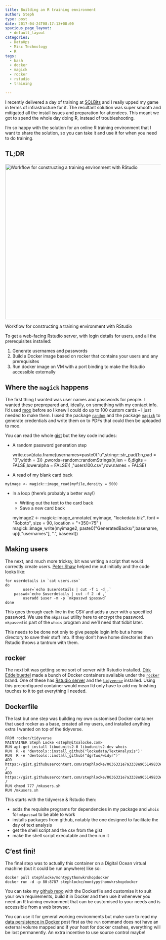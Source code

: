 ```yaml
---
title: Building an R training environment
author: Steph
type: post
date: 2017-04-24T08:17:13+00:00
spacious_page_layout:
  - default_layout
categories:
  - DataOps
  - Misc Technology
  - R
tags:
  - bash
  - docker
  - magick
  - rocker
  - rstudio
  - training

---
```

I recently delivered a day of training at [SQLBits][1] and I really upped my game in terms of infrastructure for it. The resultant solution was super smooth and mitigated all the install issues and preparation for attendees. This meant we got to spend the whole day doing R, instead of troubleshooting.

I&#8217;m so happy with the solution for an online R training environment that I want to share the solution, so you can take it and use it for when you need to do training.

## TL;DR<figure id="attachment_62106" style="width: 750px" class="wp-caption aligncenter">

<img src="http://res.cloudinary.com/lockedata/image/upload/c_scale,q_80,w_750/v1499849764/Workflow_cat6ai.jpg" alt="Workflow for constructing a training environment with RStudio" width="750" height="500" class="size-large wp-image-62106" /><figcaption class="wp-caption-text">Workflow for constructing a training environment with RStudio</figcaption></figure> 

To get a web-facing Rstudio server, with login details for users, and all the prerequisites installed:

  1. Generate usernames and passwords
  2. Build a Docker image based on rocker that contains your users and any prerequisites
  3. Run docker image on VM with a port binding to make the Rstudio accessible externally

## Where the `magick` happens

The first thing I wanted was user names and passwords for people. I wanted these preprepared and, ideally, on something with my contact info. I&#8217;d used [moo][2] before so I knew I could do up to 100 custom cards &#8211; I just needed to make them. I used the package [`random`][3] and the package [`magick`][4] to generate credentials and write them on to PDFs that could then be uploaded to moo.

You can read the whole [gist][5] but the key code includes:

  * A random password generation step

    write.csv(data.frame(usernames=paste0("u",stringr::str_pad(1:n,pad = "0",width = 3))
                         ,pwords=random::randomStrings(n,len = 6,digits = FALSE,loweralpha = FALSE))
              ,"users100.csv",row.names = FALSE)
    

  * A read of my blank card back

<pre><code class="r">myimage &lt;- magick::image_read(myfile,density = 500)
</code></pre>

  * In a loop (there&#8217;s probably a better way!) 
      * Writing out the text to the card back
      * Save a new card back

    myimage2 <- magick::image_annotate(  myimage, "lockedata.biz", font = "Roboto", size = 90, location = "+350+75" )
    magick::image_write(myimage2, paste0("GeneratedBacks/",basename, up[i,"usernames"], ".", baseext))
    

## Making users

The next, and much more tricksy, bit was writing a script that would correctly create users. [Peter Shaw][6] helped me out initially and the code looks like:

    for userdetails in `cat users.csv`
    do
            user=`echo $userdetails | cut -f 1 -d ,`
        passwd=`echo $userdetails | cut -f 2 -d ,`
            useradd $user -m -p `mkpasswd $passwd`
    done
    

This goes through each line in the CSV and adds a user with a specified password. We use the `mkpasswd` utility here to encrypt the password. `mkpasswd` is part of the `whois` program and we&#8217;ll need that tidbit later.

This needs to be done not only to give people login info but a home directory to save their stuff into. If they don&#8217;t have home directories then Rstudio throws a tantrum with them.

## rocker

The next bit was getting some sort of server with Rstudio installed. [Dirk Eddelbuettel][7] made a bunch of Docker containers available under the [`rocker`][8] brand. One of these has [Rstudio server][9] and the [`tidyverse`]() installed. Using this preconfigured container would mean I&#8217;d only have to add my finishing touches to it to get everything I needed.

## Dockerfile

The last but one step was building my own customised Docker container that used rocker as a base, created all my users, and installed anything extra I wanted on top of the tidyverse.

    FROM rocker/tidyverse
    MAINTAINER Steph Locke <steph@itsalocke.com>
    RUN apt-get install libudunits2-0 libudunits2-dev whois
    RUN  R -e 'devtools::install_github("lockedata/TextAnalysis")' 
    RUN  R -e 'devtools::install_github("dgrtwo/widyr")' 
    ADD https://gist.githubusercontent.com/stephlocke/0036331e7a3338e965149833e92c1360/raw/607fb01602e143671c83216a4c5f1ad2deb10bf6/mkusers.sh /
    ADD https://gist.githubusercontent.com/stephlocke/0036331e7a3338e965149833e92c1360/raw/6d967c19d9c73cecd1e2d4da0eed2cd646790bd5/users.csv /
    RUN chmod 777 /mkusers.sh
    RUN /mkusers.sh
    

This starts with the tidyverse & Rstudio then:

  * adds the requisite programs for dependencies in my package and `whois` for `mkpasswd` to be able to work
  * installs packages from github, notably the one designed to facilitate the day of text analysis
  * get the shell script and the csv from the gist
  * make the shell script executable and then run it

## C&#8217;est fini!

The final step was to actually this container on a Digital Ocean virtual machine (but it could be run anywhere) like so:

<pre><code class="bash">docker pull stephlocke/montypythonwkrshopdocker 
docker run -d -p 80:8787 stephlocke/montypythonwkrshopdocker
</code></pre>

You can take my [github repo][10] with the Dockerfile and customise it to suit your own requirements, build it in Docker and then use it whenever you need an R training environment that can be customised to your needs and is accessible from a web browser.

You can use it for general working environments but make sure to read my [data persistence in Docker][11] post first as the `run` command does not have an external volume mapped and if your host for docker crashes, everything will be lost permanently. An extra incentive to use source control maybe!

 [1]: http://sqlbits.com
 [2]: https://www.moo.com/
 [3]: https://cran.r-project.org/package=random
 [4]: https://cran.r-project.org/package=magick
 [5]: https://gist.github.com/stephlocke/32185d02371f29a9ae897aadd28fc1f9
 [6]: https://twitter.com/shawty_ds
 [7]: https://github.com/eddelbuettel
 [8]: https://github.com/rocker-org/
 [9]: https://www.rstudio.com/products/rstudio/download-server/
 [10]: https://github.com/stephlocke/montypythonwkrshopdocker
 [11]: https://itsalocke.com/talking-data-and-docker/